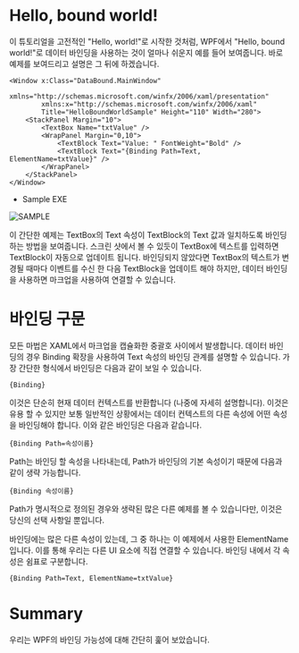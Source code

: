 # Hello, bound world!

이 튜토리얼을 고전적인 "Hello, world!"로 시작한 것처럼, WPF에서 
"Hello, bound world!"로 데이터 바인딩을 사용하는 것이 얼마나 쉬운지 예를 들어 보여줍니다. 
바로 예제를 보여드리고 설명은 그 뒤에 하겠습니다.

```XAML
<Window x:Class="DataBound.MainWindow"
        xmlns="http://schemas.microsoft.com/winfx/2006/xaml/presentation"
        xmlns:x="http://schemas.microsoft.com/winfx/2006/xaml"
        Title="HelloBoundWorldSample" Height="110" Width="280">
    <StackPanel Margin="10">
        <TextBox Name="txtValue" />
        <WrapPanel Margin="0,10">
            <TextBlock Text="Value: " FontWeight="Bold" />
            <TextBlock Text="{Binding Path=Text, ElementName=txtValue}" />
        </WrapPanel>
    </StackPanel>
</Window>
```

* Sample EXE  
  
![SAMPLE](https://100.100.15.221/Kerry-cho/WPF-Example/blob/master/DataBound/Sample.png)

이 간단한 예제는 TextBox의 Text 속성이 TextBlock의 Text 값과 일치하도록 바인딩하는 방법을 보여줍니다.
스크린 샷에서 볼 수 있듯이 TextBox에 텍스트를 입력하면 TextBlock이 자동으로 업데이트 됩니다. 
바인딩되지 않았다면 TextBox의 텍스트가 변경될 때마다 이벤트를 수신 한 다음 TextBlock을 업데이트 해야 하지만, 
데이터 바인딩을 사용하면 마크업을 사용하여 연결할 수 있습니다.

# 바인딩 구문

모든 마법은 XAML에서 마크업을 캡슐화한 중괄호 사이에서 발생합니다. 
데이터 바인딩의 경우 Binding 확장을 사용하여 Text 속성의 바인딩 관계를 설명할 수 있습니다. 
가장 간단한 형식에서 바인딩은 다음과 같이 보일 수 있습니다.

```XAML
{Binding}
```
이것은 단순히 현재 데이터 컨텍스트를 반환합니다 (나중에 자세히 설명합니다). 
이것은 유용 할 수 있지만 보통 일반적인 상황에서는 데이터 컨텍스트의 다른 속성에 어떤 속성을 바인딩해야 합니다. 
이와 같은 바인딩은 다음과 같습니다.

```XAML
{Binding Path=속성이름}
```

Path는 바인딩 할 속성을 나타내는데, Path가 바인딩의 기본 속성이기 때문에 다음과 같이 생략 가능합니다.

```XAML
{Binding 속성이름}
```

Path가 명시적으로 정의된 경우와 생략된 많은 다른 예제를 볼 수 있습니다만, 
이것은 당신의 선택 사항일 뿐입니다.

바인딩에는 많은 다른 속성이 있는데, 그 중 하나는 이 예제에서 사용한 ElementName입니다. 
이를 통해 우리는 다른 UI 요소에 직접 연결할 수 있습니다. 바인딩 내에서 각 속성은 쉼표로 구분합니다.

```XAML
{Binding Path=Text, ElementName=txtValue}
```

# Summary

우리는 WPF의 바인딩 가능성에 대해 간단히 훑어 보았습니다. 
